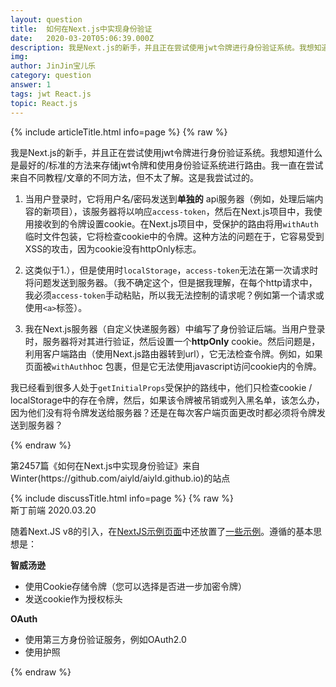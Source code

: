 ```yaml
---
layout: question
title:  如何在Next.js中实现身份验证
date:   2020-03-20T05:06:39.000Z
description: 我是Next.js的新手，并且正在尝试使用jwt令牌进行身份验证系统。我想知道什么是最好的/标准的方法来存储jwt令牌和使用身份验证系统进行路由。我一直在...
img: 
author: JinJin宝儿乐
category: question
answer: 1
tags: jwt React.js
topic: React.js
---
```

<div class="article-root">
  <div class="article">
    {% include articleTitle.html info=page %}
    {% raw %}
    <div class="article-content"><p><font style="vertical-align: inherit;"><font style="vertical-align: inherit;">我是Next.js的新手，并且正在尝试使用jwt令牌进行身份验证系统。</font><font style="vertical-align: inherit;">我想知道什么是最好的/标准的方法来存储jwt令牌和使用身份验证系统进行路由。</font><font style="vertical-align: inherit;">我一直在尝试来自不同教程/文章的不同方法，但不太了解。</font><font style="vertical-align: inherit;">这是我尝试过的。</font></font></p>

<ol>
<li><p><font style="vertical-align: inherit;"><font style="vertical-align: inherit;">当用户登录时，它将用户名/密码发送到</font></font><strong><font style="vertical-align: inherit;"><font style="vertical-align: inherit;">单独的</font></font></strong><font style="vertical-align: inherit;"><font style="vertical-align: inherit;"> api服务器（例如，处理后端内容的新项目），该服务器将以响应</font></font><code>access-token</code><font style="vertical-align: inherit;"><font style="vertical-align: inherit;">，然后在Next.js项目中，我使用接收到的令牌设置cookie。</font><font style="vertical-align: inherit;">在Next.js项目中，受保护的路由将用</font></font><code>withAuth</code><font style="vertical-align: inherit;"><font style="vertical-align: inherit;">临时文件</font><font style="vertical-align: inherit;">包装</font><font style="vertical-align: inherit;">，它将检查cookie中的令牌。</font><font style="vertical-align: inherit;">这种方法的问题在于，它容易受到XSS的攻击，因为cookie没有httpOnly标志。</font></font></p></li>
<li><p><font style="vertical-align: inherit;"><font style="vertical-align: inherit;">这类似于1.），但是使用时</font></font><code>localStorage</code><font style="vertical-align: inherit;"><font style="vertical-align: inherit;">，</font></font><code>access-token</code><font style="vertical-align: inherit;"><font style="vertical-align: inherit;">无法在第一次请求时</font><font style="vertical-align: inherit;">将问题</font><font style="vertical-align: inherit;">发送到服务器。</font><font style="vertical-align: inherit;">（我不确定这个，但是据我理解，在每个http请求中，我必须</font></font><code>access-token</code><font style="vertical-align: inherit;"><font style="vertical-align: inherit;">手动</font><font style="vertical-align: inherit;">粘贴</font><font style="vertical-align: inherit;">，所以我无法控制的请求呢？例如第一个请求或使用</font></font><code>&lt;a&gt;</code><font style="vertical-align: inherit;"><font style="vertical-align: inherit;">标签）。</font></font></p></li>
<li><p><font style="vertical-align: inherit;"><font style="vertical-align: inherit;">我在Next.js服务器（自定义快递服务器）中编写了身份验证后端。</font><font style="vertical-align: inherit;">当用户登录时，服务器将对其进行验证，然后设置一个</font></font><strong><font style="vertical-align: inherit;"><font style="vertical-align: inherit;">httpOnly</font></font></strong><font style="vertical-align: inherit;"><font style="vertical-align: inherit;"> cookie。</font><font style="vertical-align: inherit;">然后问题是，利用客户端路由（使用Next.js路由器转到url），它无法检查令牌。</font><font style="vertical-align: inherit;">例如，如果页面被</font></font><code>withAuth</code><font style="vertical-align: inherit;"><font style="vertical-align: inherit;">hoc </font><font style="vertical-align: inherit;">包裹</font><font style="vertical-align: inherit;">，但是它无法使用javascript访问cookie内的令牌。</font></font></p></li>
</ol>

<p><font style="vertical-align: inherit;"><font style="vertical-align: inherit;">我已经看到很多人处于</font></font><code>getInitialProps</code><font style="vertical-align: inherit;"><font style="vertical-align: inherit;">受保护的路线中，他们只检查cookie / localStorage中的存在令牌，然后，如果该令牌被吊销或列入黑名单，该怎么办，因为他们没有将令牌发送给服务器？</font><font style="vertical-align: inherit;">还是在每次客户端页面更改时都必须将令牌发送到服务器？</font></font></p></div>
    {% endraw %}
  </div>
  <p class="winter_mark">第2457篇《如何在Next.js中实现身份验证》来自Winter(https://github.com/aiyld/aiyld.github.io)的站点</p>
  <div class="discuss-wrapper">
    {% include discussTitle.html info=page %}
    {% raw %}
    <div class="discuss-item">
        <div class="discuss-parent">
          <div class="discuss-meta">
            <span class="discuss-user">斯丁前端</span>
            <span class="discuss-time">2020.03.20</span>
          </div>
          <div class="discuss-comment"><p><font style="vertical-align: inherit;"><font style="vertical-align: inherit;">随着Next.JS v8的引入，在</font></font><a href="https://github.com/zeit/next.js/tree/master/examples" rel="nofollow noreferrer"><font style="vertical-align: inherit;"><font style="vertical-align: inherit;">NextJS示例页面</font></font></a><font style="vertical-align: inherit;"><font style="vertical-align: inherit;">中还放置了</font><a href="https://github.com/zeit/next.js/tree/master/examples" rel="nofollow noreferrer"><font style="vertical-align: inherit;">一些示例</font></a><font style="vertical-align: inherit;">。</font><font style="vertical-align: inherit;">遵循的基本思想是：</font></font></p>

<p><strong><font style="vertical-align: inherit;"><font style="vertical-align: inherit;">智威汤逊</font></font></strong></p>

<ul>
<li><font style="vertical-align: inherit;"><font style="vertical-align: inherit;">使用Cookie存储令牌（您可以选择是否进一步加密令牌）</font></font></li>
<li><font style="vertical-align: inherit;"><font style="vertical-align: inherit;">发送cookie作为授权标头</font></font></li>
</ul>

<p><strong><font style="vertical-align: inherit;"><font style="vertical-align: inherit;">OAuth</font></font></strong></p>

<ul>
<li><font style="vertical-align: inherit;"><font style="vertical-align: inherit;">使用第三方身份验证服务，例如OAuth2.0</font></font></li>
<li><font style="vertical-align: inherit;"><font style="vertical-align: inherit;">使用护照</font></font></li>
</ul></div>
        </div></div>
    {% endraw %}
  </div>
<div>
